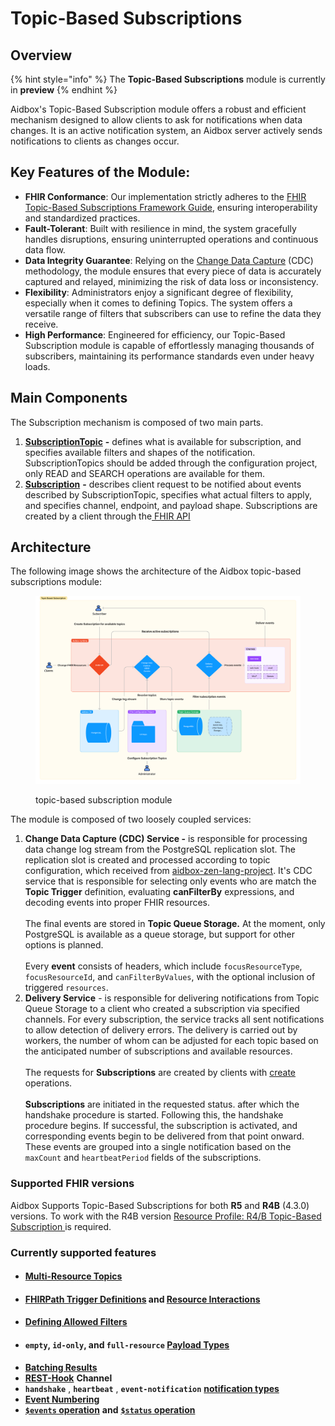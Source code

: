 # Topic-Based Subscriptions

## Overview

{% hint style="info" %}
The **Topic-Based Subscriptions** module is currently in **preview**
{% endhint %}

Aidbox's Topic-Based Subscription module offers a robust and efficient mechanism designed to allow clients to ask for notifications when data changes. It is an active notification system, an Aidbox server actively sends notifications to clients as changes occur.&#x20;

## **Key Features of the Module:**

* **FHIR Conformance**: Our implementation strictly adheres to the [FHIR Topic-Based Subscriptions Framework Guide](https://build.fhir.org/subscriptions.html), ensuring interoperability and standardized practices.
* **Fault-Tolerant**: Built with resilience in mind, the system gracefully handles disruptions, ensuring uninterrupted operations and continuous data flow.
* **Data Integrity Guarantee**: Relying on the [Change Data Capture](https://en.wikipedia.org/wiki/Change\_data\_capture) (CDC) methodology, the module ensures that every piece of data is accurately captured and relayed, minimizing the risk of data loss or inconsistency.
* **Flexibility**: Administrators enjoy a significant degree of flexibility, especially when it comes to defining Topics. The system offers a versatile range of filters that subscribers can use to refine the data they receive.
* **High Performance**: Engineered for efficiency, our Topic-Based Subscription module is capable of effortlessly managing thousands of subscribers, maintaining its performance standards even under heavy loads.

## **Main Components**

The Subscription mechanism is composed of two main parts.

1. [**SubscriptionTopic**](https://build.fhir.org/subscriptiontopic.html) **-** defines what is available for subscription, and specifies available filters and shapes of the notification. SubscriptionTopics should be added through the configuration project, only READ and SEARCH operations are available for them.
2. [**Subscription**](https://build.fhir.org/subscription.html#Subscription) **-** describes client request to be notified about events described by SubscriptionTopic,  specifies what actual filters to apply, and specifies channel, endpoint, and payload shape. Subscriptions are created by a client through the[ FHIR API](https://build.fhir.org/subscriptions.html#creating-a-subscription)

## Architecture

The following image shows the architecture of the Aidbox topic-based subscriptions module:

<figure><img src="../../.gitbook/assets/Integrations domain.png" alt=""><figcaption><p>topic-based subscription module</p></figcaption></figure>

The module is composed of two loosely coupled services:

1. **Change Data Capture (CDC) Service -** is responsible for processing data change log stream from the PostgreSQL replication slot. The replication slot is created and processed according to topic configuration, which received from [aidbox-zen-lang-project](../../aidbox-configuration/aidbox-zen-lang-project/ "mention"). It's CDC service that is responsible for selecting only events who are match the **Topic Trigger** definition, evaluating **canFilterBy** expressions, and decoding events into proper FHIR resources.\
   \
   The final events are stored in **Topic Queue Storage.**  At the moment, only PostgreSQL is available as a queue storage, but support for other options is planned. \
   \
   Every **event** consists of headers, which include `focusResourceType`, `focusResourceId`, and `canFilterByValues`, with the optional inclusion of triggered `resources`.
2. **Delivery Service** - is responsible for delivering notifications from Topic Queue Storage to a client who created a subscription via specified channels.  For every subscription, the service tracks all sent notifications to allow detection of delivery errors. The delivery is carried out by workers, the number of whom can be adjusted for each topic based on the anticipated number of subscriptions and available resources.\
   \
   The requests for **Subscriptions** are created by clients with [create](https://www.hl7.org/fhir/http.html#create) operations.\
   \
   **Subscriptions** are initiated in the requested status. after which the handshake procedure is started. Following this, the handshake procedure begins. If successful, the subscription is activated, and corresponding events begin to be delivered from that point onward. These events are grouped into a single notification based on the `maxCount` and `heartbeatPeriod` fields of the subscriptions.

### Supported FHIR versions

Aidbox Supports Topic-Based Subscriptions for both **R5** and **R4B** (4.3.0) versions. To work with the R4B version [Resource Profile: R4/B Topic-Based Subscription ](https://build.fhir.org/ig/HL7/fhir-subscription-backport-ig/StructureDefinition-backport-subscription.html)is required.

### Currently supported features

* #### [Multi-Resource Topics](https://build.fhir.org/subscriptions.html#multi-resource-topics)&#x20;
* #### [**FHIRPath Trigger Definitions**](https://build.fhir.org/subscriptiontopic.html#fhirpath-criteria) and [Resource Interactions](https://build.fhir.org/subscriptiontopic.html#resource-operation-pairs)&#x20;
* #### [Defining Allowed Filters](https://build.fhir.org/subscriptiontopic.html#filters)
* #### `empty`, `id-only`, and `full-resource` [ Payload Types](https://build.fhir.org/subscription.html#payloads)
* [**Batching Results**](https://build.fhir.org/subscription.html#batching)
* [**REST-Hook**](https://build.fhir.org/subscription.html#rest-hook) **Channel**
* **`handshake`** , **`heartbeat`** , **`event-notification`** [**notification types**](https://build.fhir.org/subscriptionstatus.html#notification-types)
* [**Event Numbering**](https://build.fhir.org/subscriptionstatus.html#event-numbering)
* [**`$events` operation**](https://build.fhir.org/subscription-operation-events.html) **and** [**`$status` operation**](https://build.fhir.org/subscription-operation-status.html)
